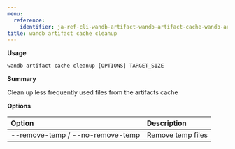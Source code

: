 ```yaml
---
menu:
  reference:
    identifier: ja-ref-cli-wandb-artifact-wandb-artifact-cache-wandb-artifact-cache-cleanup
title: wandb artifact cache cleanup
---
```


**Usage**

`wandb artifact cache cleanup [OPTIONS] TARGET_SIZE`

**Summary**

Clean up less frequently used files from the artifacts cache


**Options**

| **Option** | **Description** |
| :--- | :--- |
| --remove-temp / --no-remove-temp | Remove temp files |